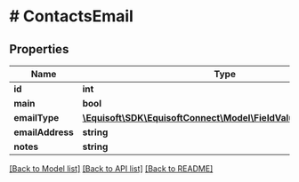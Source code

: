 # # ContactsEmail

## Properties

Name | Type | Description | Notes
------------ | ------------- | ------------- | -------------
**id** | **int** |  |
**main** | **bool** |  |
**emailType** | [**\Equisoft\SDK\EquisoftConnect\Model\FieldValueLocalizedString**](FieldValueLocalizedString.md) |  |
**emailAddress** | **string** |  |
**notes** | **string** |  | [optional]

[[Back to Model list]](../../README.md#models) [[Back to API list]](../../README.md#endpoints) [[Back to README]](../../README.md)
